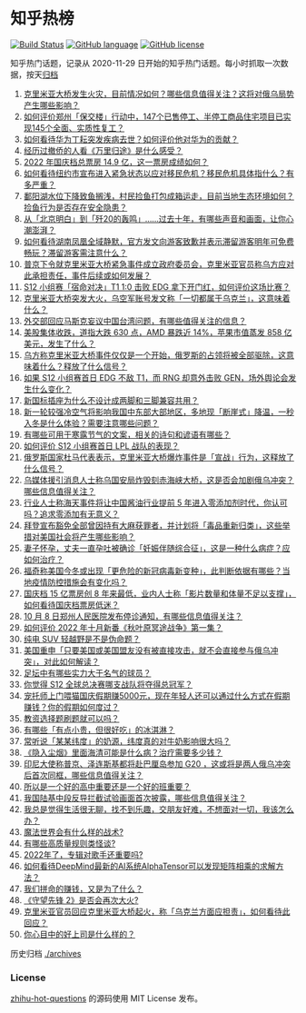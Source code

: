# 知乎热榜
[![Build Status](https://github.com/ToWeLong/zhihu-hot-questions/workflows/CI/badge.svg)](https://github.com/ToWeLong/zhihu-hot-questions/actions)
[![GitHub language](https://img.shields.io/badge/language-golang-orange.svg)](https://golang.org/)
[![GitHub license](https://img.shields.io/github/license/ToWeLong/zhihu-hot-questions)](https://github.com/ToWeLong/zhihu-hot-questions/blob/main/LICENSE)

知乎热门话题，记录从 2020-11-29 日开始的知乎热门话题。每小时抓取一次数据，按天[归档](./archives)

<!-- BEGIN -->

1. [克里米亚大桥发生火灾，目前情况如何？哪些信息值得关注？这将对俄乌局势产生哪些影响？](https://www.zhihu.com/question/558188816)
1. [如何评价郑州「保交楼」行动中，147个已售停工、半停工商品住宅项目已实现145个全面、实质性复工？](https://www.zhihu.com/question/558160107)
1. [如何看待华为丁耘突发疾病去世？如何评价他对华为的贡献？](https://www.zhihu.com/question/558151315)
1. [经历过撤侨的人看《万里归途》是什么感受？](https://www.zhihu.com/question/557202695)
1. [2022 年国庆档总票房 14.9 亿，这一票房成绩如何？](https://www.zhihu.com/question/558151014)
1. [如何看待纽约市宣布进入紧急状态以应对移民危机？移民危机具体指什么？有多严重？](https://www.zhihu.com/question/558161017)
1. [鄱阳湖水位下降致鱼搁浅，村民捡鱼打包成箱运走，目前当地生态环境如何？捡鱼行为是否存在安全隐患？](https://www.zhihu.com/question/558119661)
1. [从「北京明白」到「歼20的轰鸣」……过去十年，有哪些声音和画面，让你心潮澎湃？](https://www.zhihu.com/question/557611532)
1. [如何看待湖南凤凰全域静默，官方发文向游客致歉并表示滞留游客明年可免费畅玩？滞留游客需注意什么？](https://www.zhihu.com/question/558085596)
1. [普京下令就克里米亚大桥紧急事件成立政府委员会，克里米亚官员称乌方应对此承担责任，事件后续或如何发展？](https://www.zhihu.com/question/558198275)
1. [S12 小组赛「宿命对决」T1 1:0 击败 EDG 拿下开门红，如何评价这场比赛？](https://www.zhihu.com/question/558164726)
1. [克里米亚大桥突发大火，乌空军账号发文称「一切都属于乌克兰」，这意味着什么？](https://www.zhihu.com/question/558201278)
1. [外交部回应马斯克妄议中国台湾问题，有哪些值得关注的信息？](https://www.zhihu.com/question/558208853)
1. [美股集体收跌，道指大跌 630 点，AMD 暴跌近 14%，苹果市值蒸发 858 亿美元，发生了什么？](https://www.zhihu.com/question/558163449)
1. [乌方称克里米亚大桥事件仅仅是一个开始，俄罗斯的占领将被全部驱除，这意味着什么？释放了什么信号？](https://www.zhihu.com/question/558204575)
1. [如果 S12 小组赛首日 EDG 不敌 T1，而 RNG 却意外击败 GEN，场外舆论会发生什么变化？](https://www.zhihu.com/question/558106200)
1. [新国标插座为什么不设计成两脚和三脚兼容共用？](https://www.zhihu.com/question/557597792)
1. [新一轮较强冷空气将影响我国中东部大部地区，多地现「断崖式」降温，一秒入冬是什么体验？需要注意哪些问题？](https://www.zhihu.com/question/558115301)
1. [有哪些可用于寒露节气的文案，相关的诗句和谚语有哪些？](https://www.zhihu.com/question/414931657)
1. [如何评价 S12 小组赛首日 LPL 战队的表现？](https://www.zhihu.com/question/558169818)
1. [俄罗斯国家杜马代表表示，克里米亚大桥爆炸事件是「宣战」行为，这释放了什么信号？](https://www.zhihu.com/question/558217813)
1. [乌媒体援引消息人士称乌国安局炸毁刻赤海峡大桥，这是否会加剧俄乌冲突？哪些信息值得关注？](https://www.zhihu.com/question/558211864)
1. [行业人士称海天事件将让中国酱油行业提前 5 年进入零添加剂时代，你认可吗？追求零添加有无意义？](https://www.zhihu.com/question/558176809)
1. [拜登宣布豁免全部曾因持有大麻获罪者，并计划将「毒品重新归类」，这些举措对美国社会将产生哪些影响？](https://www.zhihu.com/question/558185936)
1. [妻子怀孕，丈夫一直孕吐被确诊「妊娠伴随综合征」，这是一种什么病症？应如何治疗？](https://www.zhihu.com/question/558003361)
1. [福奇称美国今冬或出现「更危险的新冠病毒新变种」，此判断依据有哪些？当地疫情防控措施会有变化吗？](https://www.zhihu.com/question/558186046)
1. [国庆档 15 亿票房创 8 年来最低，业内人士称「影片数量和体量不足以支撑」，如何看待国庆档票房低迷？](https://www.zhihu.com/question/558182893)
1. [10 月 8 日郑州人民医院发布停诊通知，有哪些信息值得关注？](https://www.zhihu.com/question/558168010)
1. [如何评价 2022 年十月新番《秋叶原冥途战争》第一集？](https://www.zhihu.com/question/550878993)
1. [纯电 SUV 轻越野是不是伪命题？](https://www.zhihu.com/question/558194388)
1. [美国重申「只要美国或美国盟友没有被直接攻击，就不会直接参与俄乌冲突」，对此如何解读？](https://www.zhihu.com/question/558188173)
1. [足坛中有哪些实力大于名气的球员？](https://www.zhihu.com/question/391280103)
1. [你觉得 S12 全球总决赛哪支战队将夺得总冠军？](https://www.zhihu.com/question/556061034)
1. [宠托师上门喂猫国庆假期赚5000元，现在年轻人还可以通过什么方式在假期赚钱？你的假期如何度过？](https://www.zhihu.com/question/558082042)
1. [教资选择题刷题就可以吗？](https://www.zhihu.com/question/487887420)
1. [有哪些「有点小贵，但很好吃」的冰淇淋？](https://www.zhihu.com/question/552722609)
1. [常听说「某某纬度」的奶源，纬度真的对牛奶影响很大吗？](https://www.zhihu.com/question/545974363)
1. [《隐入尘烟》里面海清可能是什么病？治疗需要多少钱？](https://www.zhihu.com/question/544655159)
1. [印尼大使称普京、泽连斯基都将赴巴厘岛参加 G20 ，这或将是两人俄乌冲突后首次同框，哪些信息值得关注？](https://www.zhihu.com/question/558188719)
1. [所以是一个好的高中重要还是一个好的班重要？](https://www.zhihu.com/question/558104321)
1. [我国陆基中段反导拦截试验画面首次披露，哪些信息值得关注？](https://www.zhihu.com/question/558167624)
1. [我总是觉得生活很无聊，找不到乐趣，交朋友好难，不想面对一切，我该怎么办？](https://www.zhihu.com/question/558136062)
1. [魔法世界会有什么样的战术?](https://www.zhihu.com/question/548327047)
1. [有哪些高质量规则类怪谈?](https://www.zhihu.com/question/532977199)
1. [2022年了，专辑对歌手还重要吗?](https://www.zhihu.com/question/552950456)
1. [如何看待DeepMind最新的AI系统AlphaTensor可以发现矩阵相乘的求解方法？](https://www.zhihu.com/question/557880171)
1. [我们拼命的赚钱，又是为了什么？](https://www.zhihu.com/question/558038931)
1. [《守望先锋 2》是否会再次大火?](https://www.zhihu.com/question/530046575)
1. [克里米亚官员回应克里米亚大桥起火，称「乌克兰方面应担责」，如何看待此回应？](https://www.zhihu.com/question/558197845)
1. [你心目中的好上司是什么样的？](https://www.zhihu.com/question/523714788)

<!-- END -->

历史归档 [./archives](./archives)


### License
[zhihu-hot-questions](https://github.com/towelong/zhihu-hot-questions) 的源码使用 MIT License 发布。